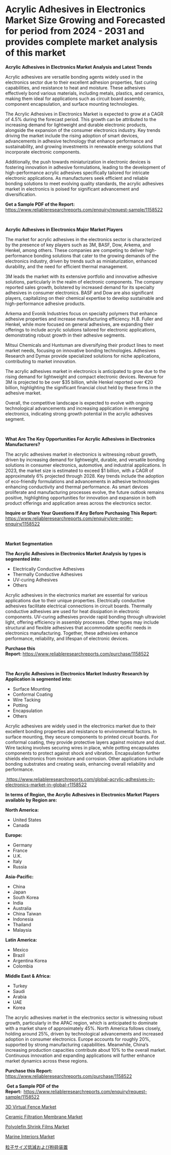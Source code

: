 <p><h1>Acrylic Adhesives in Electronics Market Size Growing and Forecasted for period from 2024 - 2031 and provides complete market analysis of this market</h1></p><p><strong>Acrylic Adhesives in Electronics Market Analysis and Latest Trends</strong></p>
<p><p>Acrylic adhesives are versatile bonding agents widely used in the electronics sector due to their excellent adhesion properties, fast curing capabilities, and resistance to heat and moisture. These adhesives effectively bond various materials, including metals, plastics, and ceramics, making them ideal for applications such as circuit board assembly, component encapsulation, and surface mounting technologies.</p><p>The Acrylic Adhesives in Electronics Market is expected to grow at a CAGR of 4.5% during the forecast period. This growth can be attributed to the increasing demand for lightweight and durable electronic products, alongside the expansion of the consumer electronics industry. Key trends driving the market include the rising adoption of smart devices, advancements in adhesive technology that enhance performance and sustainability, and growing investments in renewable energy solutions that incorporate electronic components.</p><p>Additionally, the push towards miniaturization in electronic devices is fostering innovation in adhesive formulations, leading to the development of high-performance acrylic adhesives specifically tailored for intricate electronic applications. As manufacturers seek efficient and reliable bonding solutions to meet evolving quality standards, the acrylic adhesives market in electronics is poised for significant advancement and diversification.</p></p>
<p><strong>Get a Sample PDF of the Report:&nbsp;</strong> <a href="https://www.reliableresearchreports.com/enquiry/request-sample/1158522">https://www.reliableresearchreports.com/enquiry/request-sample/1158522</a></p>
<p>&nbsp;</p>
<p><strong>Acrylic Adhesives in Electronics Major Market Players</strong></p>
<p><p>The market for acrylic adhesives in the electronics sector is characterized by the presence of key players such as 3M, BASF, Dow, Arkema, and Henkel, among others. These companies are competing to deliver high-performance bonding solutions that cater to the growing demands of the electronics industry, driven by trends such as miniaturization, enhanced durability, and the need for efficient thermal management.</p><p>3M leads the market with its extensive portfolio and innovative adhesive solutions, particularly in the realm of electronic components. The company reported sales growth, bolstered by increased demand for its specialty adhesives in consumer electronics. BASF and Dow are also significant players, capitalizing on their chemical expertise to develop sustainable and high-performance adhesive products.</p><p>Arkema and Evonik Industries focus on specialty polymers that enhance adhesive properties and increase manufacturing efficiency. H.B. Fuller and Henkel, while more focused on general adhesives, are expanding their offerings to include acrylic solutions tailored for electronic applications, demonstrating robust growth in their adhesive segments.</p><p>Mitsui Chemicals and Huntsman are diversifying their product lines to meet market needs, focusing on innovative bonding technologies. Adhesives Research and Dymax provide specialized solutions for niche applications, contributing to market innovation.</p><p>The acrylic adhesives market in electronics is anticipated to grow due to the rising demand for lightweight and compact electronic devices. Revenue for 3M is projected to be over $35 billion, while Henkel reported over €20 billion, highlighting the significant financial clout held by these firms in the adhesive market. </p><p>Overall, the competitive landscape is expected to evolve with ongoing technological advancements and increasing application in emerging electronics, indicating strong growth potential in the acrylic adhesives segment.</p></p>
<p>&nbsp;</p>
<p><strong>What Are The Key Opportunities For Acrylic Adhesives in Electronics Manufacturers?</strong></p>
<p><p>The acrylic adhesives market in electronics is witnessing robust growth, driven by increasing demand for lightweight, durable, and versatile bonding solutions in consumer electronics, automotive, and industrial applications. In 2023, the market size is estimated to exceed $1 billion, with a CAGR of approximately 6% projected through 2028. Key trends include the adoption of eco-friendly formulations and advancements in adhesive technologies enhancing conductivity and thermal performance. As smart devices proliferate and manufacturing processes evolve, the future outlook remains positive, highlighting opportunities for innovation and expansion in both product offerings and application areas across the electronics sector.</p></p>
<p><strong>Inquire or Share Your Questions If Any Before Purchasing This Report:</strong> <a href="https://www.reliableresearchreports.com/enquiry/pre-order-enquiry/1158522">https://www.reliableresearchreports.com/enquiry/pre-order-enquiry/1158522</a></p>
<p>&nbsp;</p>
<p><strong>Market Segmentation</strong></p>
<p><strong>The Acrylic Adhesives in Electronics Market Analysis by types is segmented into:</strong></p>
<p><ul><li>Electrically Conductive Adhesives</li><li>Thermally Conductive Adhesives</li><li>UV-curing Adhesives</li><li>Others</li></ul></p>
<p><p>Acrylic adhesives in the electronics market are essential for various applications due to their unique properties. Electrically conductive adhesives facilitate electrical connections in circuit boards. Thermally conductive adhesives are used for heat dissipation in electronic components. UV-curing adhesives provide rapid bonding through ultraviolet light, offering efficiency in assembly processes. Other types may include structural and flexible adhesives that accommodate specific needs in electronics manufacturing. Together, these adhesives enhance performance, reliability, and lifespan of electronic devices.</p></p>
<p><strong>Purchase this Report:&nbsp;</strong><a href="https://www.reliableresearchreports.com/purchase/1158522">https://www.reliableresearchreports.com/purchase/1158522</a></p>
<p>&nbsp;</p>
<p><strong>The Acrylic Adhesives in Electronics Market Industry Research by Application is segmented into:</strong></p>
<p><ul><li>Surface Mounting</li><li>Conformal Coating</li><li>Wire Tacking</li><li>Potting</li><li>Encapsulation</li><li>Others</li></ul></p>
<p><p>Acrylic adhesives are widely used in the electronics market due to their excellent bonding properties and resistance to environmental factors. In surface mounting, they secure components to printed circuit boards. For conformal coating, they provide protective layers against moisture and dust. Wire tacking involves securing wires in place, while potting encapsulates components to protect against shock and vibration. Encapsulation further shields electronics from moisture and corrosion. Other applications include bonding substrates and creating seals, enhancing overall reliability and performance.</p></p>
<p><a href="https://www.reliableresearchreports.com/global-acrylic-adhesives-in-electronics-market-in-global-r1158522">&nbsp;https://www.reliableresearchreports.com/global-acrylic-adhesives-in-electronics-market-in-global-r1158522</a></p>
<p><strong>In terms of Region, the Acrylic Adhesives in Electronics Market Players available by Region are:</strong></p>
<p>
    <p> <strong> North America: </strong>
        <ul>
            <li>United States</li>
            <li>Canada</li>
        </ul>
        </p> 
    <p> <strong> Europe: </strong>
        <ul>
            <li>Germany</li>
            <li>France</li>
            <li>U.K.</li>
            <li>Italy</li>
            <li>Russia</li>
        </ul>
        </p> 
    <p> <strong> Asia-Pacific: </strong>
        <ul>
            <li>China</li>
            <li>Japan</li>
            <li>South Korea</li>
            <li>India</li>
            <li>Australia</li>
            <li>China Taiwan</li>
            <li>Indonesia</li>
            <li>Thailand</li>
            <li>Malaysia</li>
        </ul>
        </p> 
    <p> <strong> Latin America: </strong>
        <ul>
            <li>Mexico</li>
            <li>Brazil</li>
            <li>Argentina Korea</li>
            <li>Colombia</li>
        </ul>
        </p> 
    <p> <strong> Middle East & Africa: </strong>
        <ul>
            <li>Turkey</li>
            <li>Saudi</li>
            <li>Arabia</li>
            <li>UAE</li>
            <li>Korea</li>
        </ul>
    </p>
    </p>
<p><p>The acrylic adhesives market in the electronics sector is witnessing robust growth, particularly in the APAC region, which is anticipated to dominate with a market share of approximately 45%. North America follows closely, holding around 25%, driven by technological advancements and increased adoption in consumer electronics. Europe accounts for roughly 20%, supported by strong manufacturing capabilities. Meanwhile, China’s increasing production capacities contribute about 10% to the overall market. Continuous innovation and expanding applications will further enhance market dynamics across these regions.</p></p>
<p><strong>Purchase this Report: </strong><a href="https://www.reliableresearchreports.com/purchase/1158522">https://www.reliableresearchreports.com/purchase/1158522</a></p>
<p>&nbsp;<strong>Get a Sample PDF of the Report:&nbsp;&nbsp;</strong><a href="https://www.reliableresearchreports.com/enquiry/request-sample/1158522">https://www.reliableresearchreports.com/enquiry/request-sample/1158522</a></p>
<p><strong></strong></p>
<p><p><a href="https://github.com/Chiragrp22/Market-Research-Report-List-6/blob/main/3d-virtual-fence-market.md">3D Virtual Fence Market</a></p><p><a href="https://issuu.com/reportprime-2/docs/ceramic-filtration-membrane-market-_8cae07903e6af5">Ceramic Filtration Membrane Market</a></p><p><a href="https://issuu.com/reportprime-2/docs/polyolefin-shrink-films-market-size_ee8ce857f86403">Polyolefin Shrink Films Market</a></p><p><a href="https://www.linkedin.com/pulse/marine-interiors-market-global-insights-regional-analysis-nn9we?trackingId=SZmUtupASJu97VXXzcMTBQ%3D%3D">Marine Interiors Market</a></p><p><a href="https://medium.com/@olyy49keyt/particle-size-reduction-and-milling-equipment-market-%E3%81%AF-%E3%82%B3%E3%82%B9%E3%83%88%E7%AE%A1%E7%90%86%E3%81%A8%E5%8A%B9%E7%8E%87%E5%90%91%E4%B8%8A%E3%82%92%E5%84%AA%E5%85%88%E3%81%97%E3%81%BE%E3%81%99-75275773c486">粒子サイズ低減および粉砕装置</a></p></p>
